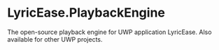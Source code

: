 # LyricEase.PlaybackEngine
The open-source playback engine for UWP application LyricEase. Also available for other UWP projects.
